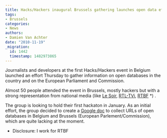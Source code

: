 ```yaml
---
title: Hacks/Hackers inaugural Brussels gathering launches open data effort
tags:
- Brussels
categories:
- News
authors:
- Damien Van Achter
date: "2010-11-19"
_migration:
  id: 1442
  timestamp: 1482973865
---
```


Journalists and developers at the first Hacks/Hackers event in Belgium launched an effort Thursday to gather information on open databases in the country and on the European Parliament and Commission.

Almost 50 people attended the event in Brussels, mostly hackers but with a strong representation from national media (like [Le Soir][1], [RTL-TVi][2], [RTBF][3] *) . 

The group is looking to hold their first hackaton in January. As an initial effort, the group decided to create a [Google doc][4] to collect URLs of open databases in Belgium and Brussels (European Parlement/Commission), which are quite lacking at the moment.

* Disclosure: I work for RTBF

 [1]: http://www.lesoir.be
 [2]: http://www.rtlinfo.be
 [3]: http://www.rtbf.be
 [4]: https://docs.google.com/document/d/1lWJL9bpo8r-saeHRBKexxyJO1FtGZIw-vHl2w01rpfc/edit?hl=fr